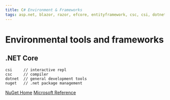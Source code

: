 ```yaml
---
title: C# Environment & Frameworks
tags: asp.net, blazor, razor, efcore, entityframework, csc, csi, dotnet, core
---
```


# Environmental tools and frameworks

## .NET Core

```
csi     // interactive repl
csc     // compiler
dotnet  // general development tools
nuget   // .net package management
```

[NuGet Home](https://www.nuget.org/)
[Microsoft Reference](https://docs.microsoft.com/en-us/dotnet/)

## 
